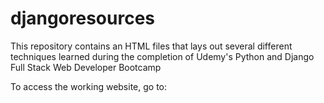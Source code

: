 # djangoresources
This repository contains an HTML files that lays out several different techniques learned during the completion of Udemy's Python and Django Full Stack Web Developer Bootcamp

To access the working website, go to: 
